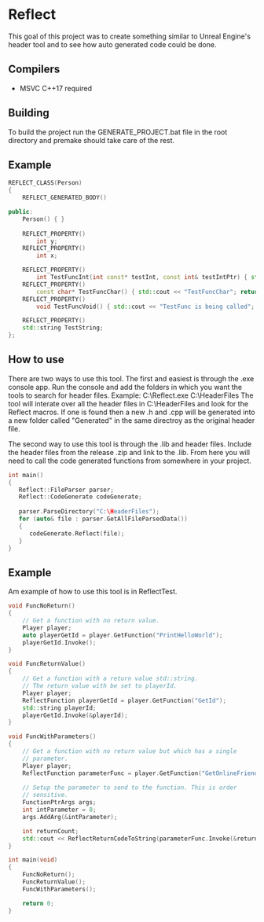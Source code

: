# Reflect

This goal of this project was to create something similar to Unreal Engine's header tool and to see how auto generated code could be done.

## Compilers 
- MSVC C++17 required

## Building
To build the project run the GENERATE_PROJECT.bat file in the root directory and premake should take care of the rest.

## Example 
```cpp
REFLECT_CLASS(Person)
{
	REFLECT_GENERATED_BODY()

public:
	Person() { }
	
	REFLECT_PROPERTY()
		int y;
	REFLECT_PROPERTY()
		int x;

	REFLECT_PROPERTY()
		int TestFuncInt(int const* testInt, const int& testIntPtr) { std::cout << "TestFunc is being called"; return *testInt + testIntPtr; }
	REFLECT_PROPERTY()
		const char* TestFuncChar() { std::cout << "TestFuncChar"; return ""; }
	REFLECT_PROPERTY()
		void TestFuncVoid() { std::cout << "TestFunc is being called"; }

	REFLECT_PROPERTY()
	std::string TestString;
};
```

## How to use
There are two ways to use this tool. The first and easiest is through the .exe console app. Run the console and add the folders in which you want the tools to search for header files.
Example:
C:\Reflect.exe C:\HeaderFiles
The tool will interate over all the header files in C:\HeaderFiles and look for the Reflect macros. If one is found then a new .h and .cpp will be generated into a new folder called "Generated" in the same directroy as the original header file.

The second way to use this tool is through the .lib and header files. Include the header files from the release .zip and link to the .lib. From here you will need to call the code generated functions from somewhere in your project.
```cpp
int main() 
{
   Reflect::FileParser parser;
   Reflect::CodeGenerate codeGenerate;
   
   parser.ParseDirectory("C:\HeaderFiles");
   for (auto& file : parser.GetAllFileParsedData())
   {
      codeGenerate.Reflect(file);
   }
}
```

## Example
Am example of how to use this tool is in ReflectTest.
```cpp
void FuncNoReturn()
{
	// Get a function with no return value.
	Player player;
	auto playerGetId = player.GetFunction("PrintHelloWorld");
	playerGetId.Invoke();
}

void FuncReturnValue()
{
	// Get a function with a return value std::string.
	// The return value with be set to playerId.
	Player player;
	ReflectFunction playerGetId = player.GetFunction("GetId");
	std::string playerId;
	playerGetId.Invoke(&playerId);
}

void FuncWithParameters()
{
	// Get a function with no return value but which has a single
	// parameter.
	Player player;
	ReflectFunction parameterFunc = player.GetFunction("GetOnlineFriendsCountt");
	
	// Setup the parameter to send to the function. This is order
	// sensitive.
	FunctionPtrArgs args;
	int intParameter = 8;
	args.AddArg(&intParameter);

	int returnCount;
	std::cout << ReflectReturnCodeToString(parameterFunc.Invoke(&returnCount, args));
}

int main(void)
{
	FuncNoReturn();
	FuncReturnValue();
	FuncWithParameters();

	return 0;
}
```
